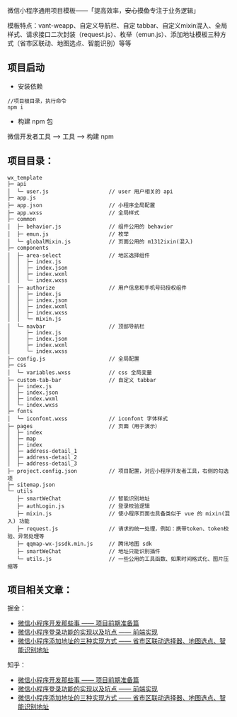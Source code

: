 微信小程序通用项目模板——「提高效率，~~安心摸鱼~~专注于业务逻辑」

模板特点：vant-weapp、自定义导航栏、自定 tabbar、自定义mixin混入、全局样式、请求接口二次封装（request.js）、枚举（emun.js）、添加地址模板三种方式（省市区联动、地图选点、智能识别）等等

## 项目启动

- 安装依赖
```
//项目根目录，执行命令
npm i
```
- 构建 npm 包

微信开发者工具 --> 工具 --> 构建 npm 


##  项目目录：

```
wx_template                                                        
├─ api                                                             
│  └─ user.js                   // user 用户相关的 api
├─ app.js                                                          
├─ app.json                     // 小程序全局配置
├─ app.wxss                     // 全局样式
├─ common                                                          
│  ├─ behavior.js               // 组件公用的 behavior 
│  ├─ emun.js                   // 枚举
│  └─ globalMixin.js            // 页面公用的 m1312ixin(混入)
├─ components                                           
│  ├─ area-select               // 地区选择组件
│  │  ├─ index.js      
│  │  ├─ index.json    
│  │  ├─ index.wxml    
│  │  └─ index.wxss            
│  ├─ authorize                 // 用户信息和手机号码授权组件
│  │  ├─ index.js                                                  
│  │  ├─ index.json                                                
│  │  ├─ index.wxml                                                
│  │  ├─ index.wxss                                                
│  │  └─ mixin.js                                                  
│  └─ navbar                    // 顶部导航栏
│     ├─ index.js                                                   
│     ├─ index.json                                                
│     ├─ index.wxml                                                
│     └─ index.wxss                                                
├─ config.js                    // 全局配置
├─ css                                                             
│  └─ variables.wxss            // css 全局变量
├─ custom-tab-bar               // 自定义 tabbar 
│  ├─ index.js                                                     
│  ├─ index.json                                                   
│  ├─ index.wxml                                                   
│  └─ index.wxss                                                   
├─ fonts                                                           
│  └─ iconfont.wxss             // iconfont 字体样式
├─ pages                        // 页面（用于演示）
│  ├─ index
│  ├─ map
│  ├─ index 
│  ├─ address-detail_1                                                 
│  ├─ address-detail_2                                                 
│  ├─ address-detail_3                                                 
├─ project.config.json          // 项目配置，对应小程序开发者工具，右侧的勾选项
├─ sitemap.json                                                    
└─ utils
   ├─ smartWeChat               // 智能识别地址                                                       
   ├─ authLogin.js              // 登录校验逻辑 
   ├─ mixin.js                  // 使小程序页面也具备类似于 vue 的 mixin(混入) 功能
   ├─ request.js                // 请求的统一处理，例如：携带token、token校验、异常处理等
   ├─ qqmap-wx-jssdk.min.js     // 腾讯地图 sdk
   ├─ smartWeChat               // 地址只能识别插件            
   └─ utils.js                  // 一些公用的工具函数、如果时间格式化、图片压缩等
```

## 项目相关文章：

掘金：
- [微信小程序开发那些事 —— 项目前期准备篇](https://juejin.cn/post/6975434044024553503)
- [微信小程序登录功能的实现以及坑点 —— 前端实现](https://juejin.cn/post/6976455315298451470)
- [微信小程序添加地址的三种实现方式 —— 省市区联动选择器、地图选点、智能识别地址](https://juejin.cn/post/6979432031961022478)

知乎：
- [微信小程序开发那些事 —— 项目前期准备篇](https://zhuanlan.zhihu.com/p/382180744)
- [微信小程序登录功能的实现以及坑点 —— 前端实现](https://zhuanlan.zhihu.com/p/382588175)
- [微信小程序添加地址的三种实现方式 —— 省市区联动选择器、地图选点、智能识别地址](https://zhuanlan.zhihu.com/p/385354223)


